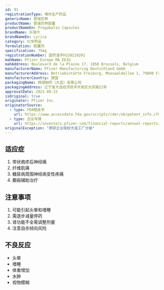 ```yaml
---
id: 91
registrationType: 境外生产药品
genericName: 普瑞巴林
productName: 普瑞巴林胶囊
productNameEn: Pregabalin Capsules
brandName: 乐瑞卡
brandNameEn: Lyrica
category: 化学药品
formulation: 胶囊剂
specification: 75mg
registrationNumber: 国药准字HJ20210201
mahName: Pfizer Europe MA EEIG
mahAddress: Boulevard de la Plaine 17, 1050 Brussels, Belgium
manufacturerName: Pfizer Manufacturing Deutschland GmbH
manufacturerAddress: Betriebsstätte Freiburg, Mooswaldallee 1, 79090 Freiburg, Germany
manufacturerCountry: 德国
packagingName: 辉瑞制药（大连）有限公司
packagingAddress: 辽宁省大连经济技术开发区大庆路22号
approvalDate: 2021-08-15
isOriginal: true
originator: Pfizer Inc.
originatorSource:
  - type: FDA橙皮书
    url: https://www.accessdata.fda.gov/scripts/cder/ob/patent_info.cfm?Product_No=001&Appl_No=021446
  - type: 企业年报
    url: https://investors.pfizer.com/financial-reports/annual-reports/default.aspx
originalException: "原研企业授权大连工厂分装"
---
```


## 适应症

1. 带状疱疹后神经痛
2. 纤维肌痛
3. 糖尿病周围神经病变性疼痛
4. 癫痫辅助治疗

## 注意事项

1. 可能引起头晕和嗜睡
2. 需逐步减量停药
3. 肾功能不全需调整剂量
4. 注意自杀倾向风险

## 不良反应

- 头晕
- 嗜睡
- 体重增加
- 水肿
- 视物模糊 